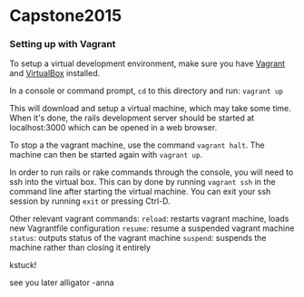Capstone2015
============

### Setting up with Vagrant

To setup a virtual development environment, make sure you
have [Vagrant] and [VirtualBox] installed.

In a console or command prompt, `cd` to this directory and
run: `vagrant up`

This will download and setup a virtual machine, which may
take some time. When it's done, the rails development server
should be started at localhost:3000 which can be opened in
a web browser.

To stop a the vagrant machine, use the command `vagrant halt`. The machine can then be started again with `vagrant up`.

In order to run rails or rake commands through the console, you will need to ssh into the virtual box. This can by done by running `vagrant ssh` in the command line after starting the virtual machine. You can exit your ssh session by running `exit` or pressing Ctrl-D.   

Other relevant vagrant commands: 
`reload`: restarts vagrant machine, loads new Vagrantfile configuration
`resume`: resume a suspended vagrant machine
`status`: outputs status of the vagrant machine
`suspend`: suspends the machine rather than closing it entirely

[Vagrant]:https://www.vagrantup.com/
[VirtualBox]:https://www.virtualbox.org/

kstuck!

see you later alligator -anna